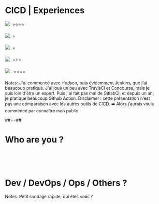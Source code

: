 <!-- .slide: class="flex-row" -->
# CICD | Experiences


<div class="flex-row">
<p>
    <img class="h-200" src="./assets/images/jenkins.png"> &nbsp;⭐️⭐️⭐️⭐️
</p>
<p>
 <img class="h-200" src="./assets/images/concourse-logo.png"> &nbsp;⭐️
</p>
<p>
 <img class="h-200" src="./assets/images/circleci-logo.png"> &nbsp;⭐️
</p>
</div>
<div class="flex-row">
<p>
    <img class="h-200" src="./assets/images/gitlabci-logo.png"> &nbsp;⭐️⭐️⭐️
</p>
<p>
 <img class="h-200" src="./assets/images/github-action-logo.png"> &nbsp; ⭐️⭐️⭐️⭐️
</p>
</div>

Notes: J'ai commencé avec Hudson, puis évidemment Jenkins, que j'ai beaucoup pratiqué. J'ai joué un peu avec TravisCI et Concourse, mais je suis loin d'être un expert. Puis j'ai fait pas mal de GitlabCI, et depuis un an, je pratique beaucoup Github Action. Disclaimer : cette présentation n'est pas une comparaison avec les autres outils de CICD. ➡️ Alors j'aurais voulu commencé par connaître mon public
 

##==##

# Who are you ? 

<br><br><br>

# Dev / DevOps / Ops / Others ?

Notes: Petit sondage rapide, qui êtes vous ? 
